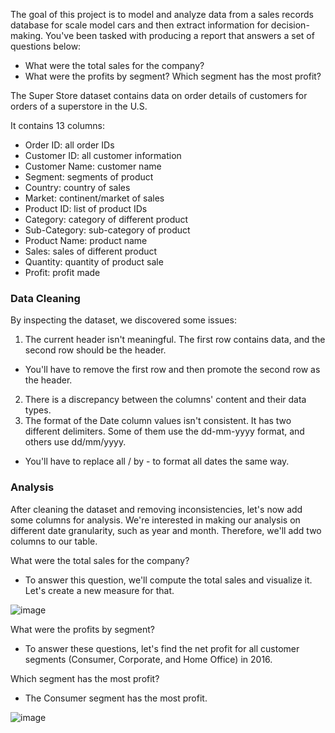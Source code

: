 The goal of this project is to model and analyze data from a sales records database for scale model cars and then extract information for decision-making. You've been tasked with producing a report that answers a set of questions below:

- What were the total sales for the company?
- What were the profits by segment? Which segment has the most profit?


The Super Store dataset contains data on order details of customers for orders of a superstore in the U.S.

It contains 13 columns:

-	Order ID: all order IDs
-	Customer ID: all customer information
-	Customer Name: customer name
-	Segment: segments of product
-	Country: country of sales
-	Market: continent/market of sales
-	Product ID: list of product IDs
-	Category: category of different product
-	Sub-Category: sub-category of product
-	Product Name: product name
-	Sales: sales of different product
-	Quantity: quantity of product sale
-	Profit: profit made

### Data Cleaning
By inspecting the dataset, we discovered some issues:

1.	The current header isn't meaningful. The first row contains data, and the second row should be the header. 
-	You'll have to remove the first row and then promote the second row as the header.
2.	There is a discrepancy between the columns' content and their data types. 
3.	The format of the Date column values isn't consistent. It has two different delimiters. Some of them use the dd-mm-yyyy format, and others use dd/mm/yyyy.
- You'll have to replace all / by - to format all dates the same way.

### Analysis
After cleaning the dataset and removing inconsistencies, let's now add some columns for analysis. We're interested in making our analysis on different date granularity, such as year and month. Therefore, we'll add two columns to our table.

What were the total sales for the company?
- To answer this question, we'll compute the total sales and visualize it. Let's create a new measure for that. 


![image](https://github.com/frvnlaza/SUPERSTORE-SALES-POWER-BI-PROJECT/assets/140290612/343a94b3-79b1-436f-bc9e-6c5330341b2f)

What were the profits by segment? 
- To answer these questions, let's find the net profit for all customer segments (Consumer, Corporate, and Home Office) in 2016.

Which segment has the most profit?
- The Consumer segment has the most profit.


![image](https://github.com/frvnlaza/SUPERSTORE-SALES-POWER-BI-PROJECT/assets/140290612/d7f4435e-f619-49e0-8d3c-346e2d6d63be)


